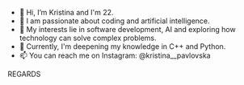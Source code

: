 
- 👋  Hi, I’m Kristina and I'm 22.
- 🤖  I am passionate about coding and artificial intelligence.
- 👀  My interests lie in software development, AI and exploring how technology can solve complex problems. 
- 🌱  Currently, I'm deepening my knowledge in C++ and Python. 
- 📫  You can reach me on Instagram: @kristina__pavlovska 

REGARDS
